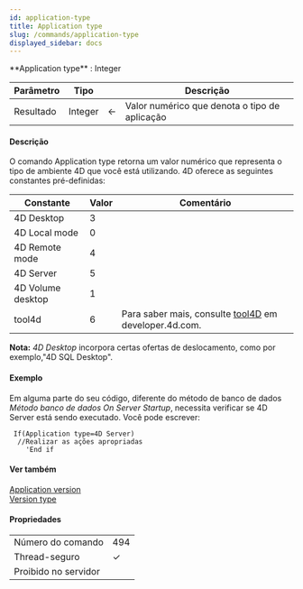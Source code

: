 ```yaml
---
id: application-type
title: Application type
slug: /commands/application-type
displayed_sidebar: docs
---
```


<!--REF #_command_.Application type.Syntax-->**Application type**  : Integer<!-- END REF-->
<!--REF #_command_.Application type.Params-->
| Parâmetro | Tipo |  | Descrição |
| --- | --- | --- | --- |
| Resultado | Integer | &#8592; | Valor numérico que denota o tipo de aplicação |

<!-- END REF-->

#### Descrição 

<!--REF #_command_.Application type.Summary-->O comando Application type retorna um valor numérico que representa o tipo de ambiente 4D que você está utilizando.<!-- END REF--> 4D oferece as seguintes constantes pré-definidas:

| Constante         | Valor | Comentário                                                                                                  |
| ----------------- | ----- | ----------------------------------------------------------------------------------------------------------- |
| 4D Desktop        | 3     |                                                                                                             |
| 4D Local mode     | 0     |                                                                                                             |
| 4D Remote mode    | 4     |                                                                                                             |
| 4D Server         | 5     |                                                                                                             |
| 4D Volume desktop | 1     |                                                                                                             |
| tool4d            | 6     | Para saber mais, consulte [tool4D](http://developer.4d.com/docs/next/Admin/cli#tool4d) em developer.4d.com. |

**Nota:** *4D Desktop* incorpora certas ofertas de deslocamento, como por exemplo,"4D SQL Desktop".

#### Exemplo 

Em alguma parte do seu código, diferente do método de banco de dados *Método banco de dados On Server Startup*, necessita verificar se 4D Server está sendo executado. Você pode escrever:

```4d
 If(Application type=4D Server)
  //Realizar as ações apropriadas
    'End if
```

#### Ver também 

[Application version](application-version.md)  
[Version type](version-type.md)  

#### Propriedades
|  |  |
| --- | --- |
| Número do comando | 494 |
| Thread-seguro | &check; |
| Proibido no servidor ||


